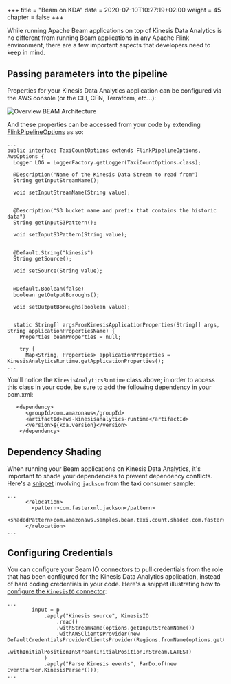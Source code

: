 +++
title = "Beam on KDA"
date = 2020-07-10T10:27:19+02:00
weight = 45
chapter = false
+++

While running Apache Beam applications on top of Kinesis Data Analytics is no different from running Beam applications in any Apache Flink environment, there are a few important aspects that developers need to keep in mind.

## Passing parameters into the pipeline

Properties for your Kinesis Data Analytics application can be configured via the AWS console (or the CLI, CFN, Terraform, etc...):

![Overview BEAM Architecture](/images/beam-on-kda/beam-on-kda/beam-app-properties.png)

And these properties can be accessed from your code by extending [FlinkPipelineOptions](https://github.com/aws-samples/amazon-kinesis-analytics-beam-taxi-consumer/blob/678096fcd8451f0d4d98871a3d3d97c63384d1fa/src/main/java/com/amazonaws/samples/beam/taxi/count/TaxiCountOptions.java#L31) as so:

```
...
public interface TaxiCountOptions extends FlinkPipelineOptions, AwsOptions {
  Logger LOG = LoggerFactory.getLogger(TaxiCountOptions.class);

  @Description("Name of the Kinesis Data Stream to read from")
  String getInputStreamName();

  void setInputStreamName(String value);


  @Description("S3 bucket name and prefix that contains the historic data")
  String getInputS3Pattern();

  void setInputS3Pattern(String value);


  @Default.String("kinesis")
  String getSource();

  void setSource(String value);


  @Default.Boolean(false)
  boolean getOutputBoroughs();

  void setOutputBoroughs(boolean value);


  static String[] argsFromKinesisApplicationProperties(String[] args, String applicationPropertiesName) {
    Properties beamProperties = null;

    try {
      Map<String, Properties> applicationProperties = KinesisAnalyticsRuntime.getApplicationProperties();
...
```

You'll notice the `KinesisAnalyticsRuntime` class above; in order to access this class in your code, be sure to add the following dependency in your pom.xml:

```
   <dependency>
      <groupId>com.amazonaws</groupId>
      <artifactId>aws-kinesisanalytics-runtime</artifactId>
      <version>${kda.version}</version>
    </dependency>
```

## Dependency Shading

When running your Beam applications on Kinesis Data Analytics, it's important to shade your dependencies to prevent dependency conflicts. Here's a [snippet](https://github.com/aws-samples/amazon-kinesis-analytics-beam-taxi-consumer/blob/master/pom.xml#L196-L199) involving `jackson` from the taxi consumer sample:

```
...
      <relocation>
        <pattern>com.fasterxml.jackson</pattern>
        <shadedPattern>com.amazonaws.samples.beam.taxi.count.shaded.com.fasterxml.jackson</shadedPattern>
      </relocation>
...
```

## Configuring Credentials

You can configure your Beam IO connectors to pull credentials from the role that has been configured for the Kinesis Data Analytics application, instead of hard coding credentials in your code. Here's a snippet illustrating how to [configure the `KinesisIO` connector](https://github.com/aws-samples/amazon-kinesis-analytics-beam-taxi-consumer/blob/678096fcd8451f0d4d98871a3d3d97c63384d1fa/src/main/java/com/amazonaws/samples/beam/taxi/count/TaxiCount.java#L70):

```
...
        input = p
            .apply("Kinesis source", KinesisIO
                .read()
                .withStreamName(options.getInputStreamName())
                .withAWSClientsProvider(new DefaultCredentialsProviderClientsProvider(Regions.fromName(options.getAwsRegion())))
                .withInitialPositionInStream(InitialPositionInStream.LATEST)
            )
            .apply("Parse Kinesis events", ParDo.of(new EventParser.KinesisParser()));
...
```

